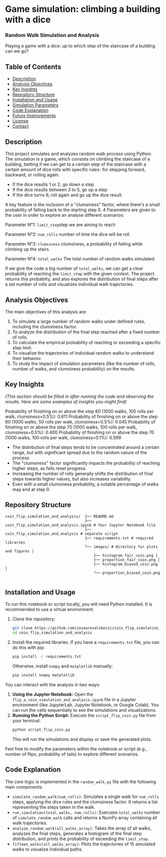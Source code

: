 # Game simulation: climbing a building with a dice
### Random Walk Simulation and Analysis

Playing a game with a dice: up to which step of the staircase of a building can we go?

## Table of Contents
- [Description](#description)
- [Analysis Objectives](#analysis-objectives)
- [Key Insights](#key-insights)
- [Repository Structure](#repository-structure)
- [Installation and Usage](#installation-and-usage)
- [Simulation Parameters](#simulation-parameters)
- [Code Explanation](#code-explanation)
- [Future Improvements](#future-improvements)
- [License](#license)
- [Contact](#contact)

## Description
This project simulates and analyzes random walk process using Python. The simulation is a game, which consists on climbing the staircase of a building, betting if we can get to a certain step of the staircase with a certain amount of dice rolls with specific rules- for stepping forward, backward, or rolling again:

- If the dice results 1 or 2, go down a step
- If the dice results between 3 to 5, go up a step
- If the dice turns 6, roll again and go up the dice result.

A key feature is the inclusion of a "clumsiness" factor, where there's a small probability of falling back to the starting step 0. 
4 Parameters are given to the user in order to explore an analyse different scenarios:

   Parameter N°1: `limit_step`step we are aiming to reach
   
   Parameter N°2: `num_rolls` number of time the dice will be roll
   
   Parameter N°3: `clumsiness` clumsiness, a probability of falling while climbing up the stairs
   
   Parameter N°4: `total_walks` The total number of random walks simulated.

If we give the code a big number of `total_walks`, we can get a clear probability of reaching the `limit_step` with the given context. The project returns this probabilty, and also explores the distribution of final steps after a set number of rolls and visualizes individual walk trajectories.

## Analysis Objectives
The main objectives of this analysis are:
1.  To simulate a large number of random walks under defined rules, including the clumsiness factor.
2.  To analyze the distribution of the final step reached after a fixed number of rolls.
3.  To calculate the empirical probability of reaching or exceeding a specific step limit.
4.  To visualize the trajectories of individual random walks to understand their behavior.
5.  To study the impact of simulation parameters (like the number of rolls, number of walks, and clumsiness probability) on the results.

## Key Insights
*(This section should be filled in after running the code and observing the results. Here are some examples of insights you might find)*

Probability of finishing on or above the step 60 (1000 walks, 100 rolls per walk, clumsiness=0.5%): 0.611
Probability of finishing on or above the step 60 (1000 walks, 50 rolls per walk, clumsiness=0.5%): 0.045
Probability of finishing on or above the step 70 (1000 walks, 100 rolls per walk, clumsiness=0.5%): 0.400
Probability of finishing on or above the step 70 (1000 walks, 100 rolls per walk, clumsiness=0.1%): 0.599
- The distribution of final steps tends to be concentrated around a certain range, but with significant spread due to the random nature of the process.
- The "clumsiness" factor significantly impacts the probability of reaching higher steps, as falls reset progress.
- Increasing the number of rolls generally shifts the distribution of final steps towards higher values, but also increases variability.
- Even with a small clumsiness probability, a notable percentage of walks may end at step 0.

## Repository Structure

```
coin_flip_simulation_and_analysis/  ├── README.md 
                                    ├── coin_flip_simulation_and_analysis.ipynb # Your Jupyter Notebook file 
                                    ├── coin_flip_simulation_and_analysis # separate script
                                    ├── requirements.txt # required libraries
                                    └── images/ # Directory for plots and figures │ 
                                        ├── histogram_fair_coin.png │ 
                                        ├── proportion_fair_coin.png │ 
                                        ├── histogram_biased_coin.png │ 
                                        └── proportion_biased_coin.png 
                                         
```

## Installation and Usage
To run this notebook or script locally, you will need Python installed. It is recommended to use a virtual environment.

1.  Clone the repository:
    ```bash
    git clone https://github.com/josearevalobezic/coin_flip_simulation_and_analysis.git
    cd coin_flip_simulation_and_analysis
    ```
2.  Install the required libraries. If you have a `requirements.txt` file, you can do this with pip:
    ```bash
    pip install -r requirements.txt
    ```
    Otherwise, install `numpy` and `matplotlib` manually:
    ```bash
    pip install numpy matplotlib
    ```

You can interact with the analysis in two ways:

1.  **Using the Jupyter Notebook:** Open the `flip_a_coin_simulation_and_analysis.ipynb` file in a Jupyter environment (like JupyterLab, Jupyter Notebook, or Google Colab). You can run the cells sequentially to see the simulations and visualizations.
2.  **Running the Python Script:** Execute the `script_flip_coin.py` file from your terminal:
    ```bash
    python script_flip_coin.py
    ```
    This will run the simulations and display or save the generated plots.

Feel free to modify the parameters within the notebook or script (e.g., number of flips, probability of tails) to explore different scenarios.

## Code Explanation
The core logic is implemented in the `random_walk.py` file with the following main components:
- `simulate_random_walk(num_rolls)`: Simulates a single walk for `num_rolls` steps, applying the dice rules and the clumsiness factor. It returns a list representing the steps taken in the walk.
- `run_simulation(total_walks, num_rolls)`: Executes `total_walks` number of `simulate_random_walk` calls and returns a NumPy array containing all walk trajectories.
- `analyze_random_walk(all_walks_array)`: Takes the array of all walks, analyzes the final steps, generates a histogram of the final step distribution, and prints the probability of exceeding the `limit_step`.
- `fifteen_walks(all_walks_array)`: Plots the trajectories of 15 simulated walks to visualize individual paths.
